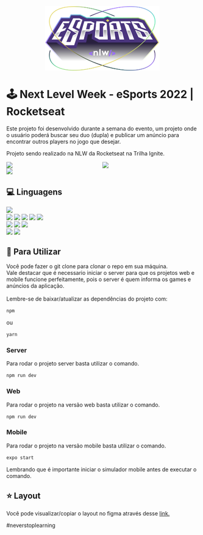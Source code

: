<div align="center">
  <img width="300px" src="https://raw.githubusercontent.com/JuniorCundari/nlw-esports-ignite/7019a3a91033c50d3d6b4be4b074dcb2004e6f4a/web/src/assets/logo-nlw-esports.svg"/></br>
</div>

# :joystick: Next Level Week - eSports 2022 | Rocketseat

Este projeto foi desenvolvido durante a semana do evento, um projeto onde o usuário 
poderá buscar seu duo (dupla) e publicar um anúncio para encontrar outros players no jogo que desejar.

Projeto sendo realizado na NLW da Rocketseat na Trilha Ignite.

<div style="display: flex; align-item: center" >
  <img width="500px" src="https://user-images.githubusercontent.com/88779658/194710540-50f4ca37-7b66-4da6-9814-d762a1b46cab.png" />
  <img width="500px" src="https://user-images.githubusercontent.com/88779658/194710585-adeb120b-83f5-4a76-9567-30472acb962e.png" />
</div>
<div>
  <img width="1000px" src="https://user-images.githubusercontent.com/88779658/194710932-19319853-4de4-4eb7-9d25-5dc1b4e70943.png" />
</div>

## :computer: Linguagens
<div>
  <img src="https://img.shields.io/badge/typescript-3178C6?style=for-the-badge&logo=typescript&logoColor=white">
  <div align="start">
    <img src="https://img.shields.io/badge/Node.js-20232A?style=for-the-badge&logo=Node.js" />
    <img src="https://img.shields.io/badge/Express.js-000000?style=for-the-badge&logo=express&logoColor=white"/>
    <img src="https://img.shields.io/badge/SQLite-07405E?style=for-the-badge&logo=sqlite&logoColor=white"/>
    <img src="https://img.shields.io/badge/Hoppscotch-31C48D?style=for-the-badge&logo=hoppscotch&logoColor=white"/>
    <img src="https://img.shields.io/badge/Prisma-3982CE?style=for-the-badge&logo=Prisma&logoColor=white"/>
  </div>
  
  <div>
    <img src="https://img.shields.io/badge/React-20232A?style=for-the-badge&logo=react&logoColor=61DAFB"/>
    <img src="https://img.shields.io/badge/Tailwind_CSS-38B2AC?style=for-the-badge&logo=tailwind-css&logoColor=white"/>
    <img src="https://img.shields.io/badge/Vite-646CFF?style=for-the-badge&logo=vite&logoColor=white"/>
  </div>
  
  <div>
    <img src="https://img.shields.io/badge/React Native-20232A?style=for-the-badge&logo=react&logoColor=61DAFB"/>
    <img src="https://img.shields.io/badge/Expo-000020?style=for-the-badge&logo=expo&logoColor=BCC3CD"/>
  <div>
</div>

## :dart: Para Utilizar
Você pode fazer o git clone para clonar o repo em sua máquina.</br>
Vale destacar que é necessario iniciar o server para que os projetos web e mobile funcione perfeitamente, pois o server é quem informa os games e anúncios da aplicação.</br></br>
Lembre-se de baixar/atualizar as dependências do projeto com:
```bash
npm
```
ou
```bash
yarn
```

### Server
Para rodar o projeto server basta utilizar o comando.
```bash
npm run dev
```

### Web
Para rodar o projeto na versão web basta utilizar o comando.
```bash
npm run dev
```

### Mobile
Para rodar o projeto na versão mobile basta utilizar o comando.
```bash
expo start
```
Lembrando que é importante iniciar o simulador mobile antes de executar o comando.

## :star: Layout
Você pode visualizar/copiar o layout no figma através desse
[link.](https://www.figma.com/community/file/1150897317533332617)

#neverstoplearning
